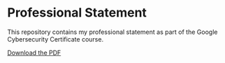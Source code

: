 # Professional Statement

This repository contains my professional statement as part of the Google Cybersecurity Certificate course.

[Download the PDF](Professional_Statement_Kamalesh.pdf)
